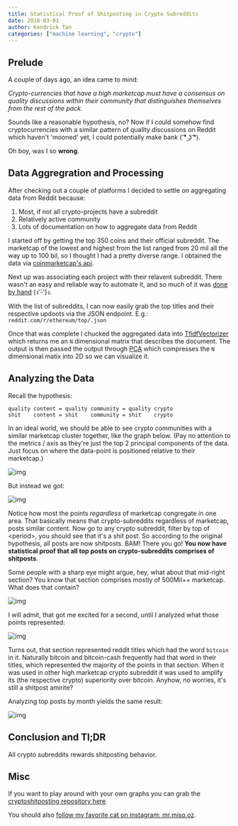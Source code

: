 ```yaml
---
title: Statistical Proof of Shitposting in Crypto Subreddits
date: 2018-03-01
author: Kendrick Tan
categories: ["machine learning", "crypto"]
---
```



## Prelude

A couple of days ago, an idea came to mind:

_Crypto-currencies that have a high marketcap must have a consensus on quality discussions within their community that distinguishes themselves from the rest of the pack._

Sounds like a reasonable hypothesis, no? Now if I could somehow find cryptocurrencies with a similar pattern of quality discussions on Reddit which haven't 'mooned' yet, I could potentially make bank ( ͡° ͜ʖ ͡°).

Oh boy, was I so __wrong__.

## Data Aggregration and Processing

After checking out a couple of platforms I decided to settle on aggregating data from Reddit because:

1. Most, if not all crypto-projects have a subreddit
2. Relatively active community
3. Lots of documentation on how to aggregate data from Reddit


I started off by getting the top 350 coins and their official subreddit. The marketcap of the lowest and highest from the list ranged from 20 mil all the way up to 100 bil, so I thought I had a pretty diverse range. I obtained the data via [coinmarketcap's api](https://api.coinmarketcap.com/v1/ticker/?limit=350).

Next up was associating each project with their relavent subreddit. There wasn't an easy and reliable way to automate it, and so much of it was [done by hand](https://github.com/kendricktan/cryptoshitposting/blob/master/data/subreddits.json) (ง'̀-'́)ง.

With the list of subreddits, I can now easily grab the top titles and their respective updoots via the JSON endpoint. E.g.: `reddit.com/r/ethereum/top/.json`

Once that was complete I chucked the aggregated data into [TfidfVectorizer](https://scikit-learn.org/stable/modules/generated/sklearn.feature_extraction.text.TfidfVectorizer.html) which returns me an `N` dimensional matrix that describes the document. The output is then passed the output through [PCA](https://scikit-learn.org/stable/modules/generated/sklearn.decomposition.PCA.html) which compresses the `N` dimensional matix into 2D so we can visualize it.

## Analyzing the Data

Recall the hypothesis:

```
quality content = quality community = quality crypto
shit    content = shit    community = shit    crypto
```

In an ideal world, we should be able to see crypto communities with a similar marketcap cluster together, like the graph below. (Pay no attention to the metrics / axis as they're just the top 2 principal components of the data. Just focus on where the data-point is positioned relative to their marketcap.)

![img](https://i.imgur.com/s6VwjYV.png)

But instead we got:

![img](https://i.imgur.com/IjWOGCs.png)

Notice how most the points _regardless_ of marketcap congregate in one area. That basically means that crypto-subreddits regardless of marketcap, posts similar content. Now go to any crypto subreddit, filter by top of &lt;period&gt;, you should see that it's a shit post. So according to the original hypothesis, all posts are now shitposts. BAM! There you go! __You now have statistical proof that all top posts on crypto-subreddits comprises of shitposts__.

Some people with a sharp eye might argue, hey, what about that mid-right section? You know that section comprises mostly of 500Mil++ marketcap. What does that contain?

![img](https://i.imgur.com/Mvtxkd6.png)

I will admit, that got me excited for a second, until I analyzed what those points represented:

![img](https://i.imgur.com/1B344iz.png)

Turns out, that section represented reddit titles which had the word `bitcoin` in it. Naturally bitcoin and bitcoin-cash frequently had that word in their titles, which represented the majority of the points in that section. When it was used in other high marketcap crypto subreddit it was used to amplify its (the respective crypto) superiority over bitcoin. Anyhow, no worries, it's still a shitpost amirite?

Analyzing top posts by month yields the same result:

![img](https://i.imgur.com/vKaFfMU.png)

## Conclusion and Tl;DR

All crypto subreddits rewards shitposting behavior.

## Misc

If you want to play around with your own graphs you can grab the [cryptoshitposting repository here](https://github.com/kendricktan/cryptoshitposting).

You should also [follow my favorite cat on instagram: mr.miso.oz](https://www.instagram.com/mr.miso.oz/).
